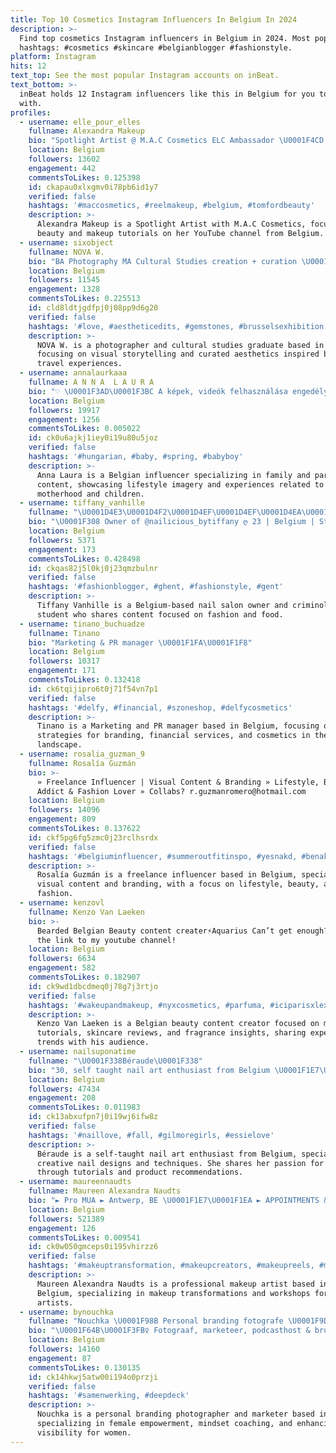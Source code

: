 ```yaml
---
title: Top 10 Cosmetics Instagram Influencers In Belgium In 2024
description: >-
  Find top cosmetics Instagram influencers in Belgium in 2024. Most popular
  hashtags: #cosmetics #skincare #belgianblogger #fashionstyle.
platform: Instagram
hits: 12
text_top: See the most popular Instagram accounts on inBeat.
text_bottom: >-
  inBeat holds 12 Instagram influencers like this in Belgium for you to connect
  with.
profiles:
  - username: elle_pour_elles
    fullname: Alexandra Makeup
    bio: "Spotlight Artist @ M.A.C Cosmetics ELC Ambassador \U0001F4CD Belgium YouTube Channel ;"
    location: Belgium
    followers: 13602
    engagement: 442
    commentsToLikes: 0.125398
    id: ckapau0xlxgmv0i78pb6id1y7
    verified: false
    hashtags: '#maccosmetics, #reelmakeup, #belgium, #tomfordbeauty'
    description: >-
      Alexandra Makeup is a Spotlight Artist with M.A.C Cosmetics, focusing on
      beauty and makeup tutorials on her YouTube channel from Belgium.
  - username: sixobject
    fullname: NOVA W.
    bio: "BA Photography MA Cultural Studies creation + curation \U0001F13E\U0001F131\U0001F139\U0001F134\U0001F132\U0001F143\U0001F142 of my affection & fascination \U0001F90D\U0001FA90\U0001F378\U0001F429 ⠀ ✈︎: 37 countries visited"
    location: Belgium
    followers: 11545
    engagement: 1328
    commentsToLikes: 0.225513
    id: cld8ldtjgdfpj0j08pp9d6g20
    verified: false
    hashtags: '#love, #aestheticedits, #gemstones, #brusselsexhibition'
    description: >-
      NOVA W. is a photographer and cultural studies graduate based in Belgium,
      focusing on visual storytelling and curated aesthetics inspired by global
      travel experiences.
  - username: annalaurkaaa
    fullname: A N N A  L A U R A
    bio: "♡ \U0001F3AD\U0001F3BC A képek, videók felhasználása engedélyköteles!"
    location: Belgium
    followers: 19917
    engagement: 1256
    commentsToLikes: 0.005022
    id: ck0u6ajkj1iey0i19u80u5joz
    verified: false
    hashtags: '#hungarian, #baby, #spring, #babyboy'
    description: >-
      Anna Laura is a Belgian influencer specializing in family and parenting
      content, showcasing lifestyle imagery and experiences related to
      motherhood and children.
  - username: tiffany_vanhille
    fullname: "\U0001D4E3\U0001D4F2\U0001D4EF\U0001D4EF\U0001D4EA\U0001D4F7\U0001D502 \U0001D4E5\U0001D4EA\U0001D4F7\U0001D4F1\U0001D4F2\U0001D4F5\U0001D4F5\U0001D4EE"
    bio: "\U0001F308 Owner of @nailicious_bytiffany ღ 23 | Belgium | Student Crimi ღ Fashion & Food Lover Collabs: DM or Mail"
    location: Belgium
    followers: 5371
    engagement: 173
    commentsToLikes: 0.428498
    id: ckqas82j5l0kj0j23qmzbulnr
    verified: false
    hashtags: '#fashionblogger, #ghent, #fashionstyle, #gent'
    description: >-
      Tiffany Vanhille is a Belgium-based nail salon owner and criminology
      student who shares content focused on fashion and food.
  - username: tinano_buchuadze
    fullname: Tinano
    bio: "Marketing & PR manager \U0001F1FA\U0001F1F8"
    location: Belgium
    followers: 10317
    engagement: 171
    commentsToLikes: 0.132418
    id: ck6tqijipro6t0j71f54vn7p1
    verified: false
    hashtags: '#delfy, #financial, #szoneshop, #delfycosmetics'
    description: >-
      Tinano is a Marketing and PR manager based in Belgium, focusing on
      strategies for branding, financial services, and cosmetics in the digital
      landscape.
  - username: rosalia_guzman_9
    fullname: Rosalía Guzmán
    bio: >-
      » Freelance Influencer | Visual Content & Branding » Lifestyle, Beauty
      Addict & Fashion Lover » Collabs? r.guzmanromero@hotmail.com
    location: Belgium
    followers: 14096
    engagement: 809
    commentsToLikes: 0.137622
    id: ckf5pg6fg5zmc0j23rclhsrdx
    verified: false
    hashtags: '#belgiuminfluencer, #summeroutfitinspo, #yesnakd, #benakdfashion'
    description: >-
      Rosalía Guzmán is a freelance influencer based in Belgium, specializing in
      visual content and branding, with a focus on lifestyle, beauty, and
      fashion.
  - username: kenzovl
    fullname: Kenzo Van Laeken
    bio: >-
      Bearded Belgian Beauty content creater⚡️Aquarius Can’t get enough? Here’s
      the link to my youtube channel!
    location: Belgium
    followers: 6634
    engagement: 582
    commentsToLikes: 0.182907
    id: ck9wd1dbcdmeq0j78g7j3rtjo
    verified: false
    hashtags: '#wakeupandmakeup, #nyxcosmetics, #parfuma, #iciparisxlexclusive'
    description: >-
      Kenzo Van Laeken is a Belgian beauty content creator focused on makeup
      tutorials, skincare reviews, and fragrance insights, sharing expertise and
      trends with his audience.
  - username: nailsuponatime
    fullname: "\U0001F338Béraude\U0001F338"
    bio: "30, self taught nail art enthusiast from Belgium \U0001F1E7\U0001F1EA \U0001F6CD️ Use Beraude15 for 15% off your Manucurist order Follow my link ⬇️"
    location: Belgium
    followers: 47434
    engagement: 208
    commentsToLikes: 0.011983
    id: ck13abxufpn7j0i19wj6ifw8z
    verified: false
    hashtags: '#naillove, #fall, #gilmoregirls, #essielove'
    description: >-
      Béraude is a self-taught nail art enthusiast from Belgium, specializing in
      creative nail designs and techniques. She shares her passion for nail art
      through tutorials and product recommendations.
  - username: maureennaudts
    fullname: Maureen Alexandra Naudts
    bio: "► Pro MUA ► Antwerp, BE \U0001F1E7\U0001F1EA ► APPOINTMENTS & WORKSHOPS: makeup@maureennaudts.com ► COLLABS / PR \U0001F4E9 : info@maureennaudts.com"
    location: Belgium
    followers: 521389
    engagement: 126
    commentsToLikes: 0.009541
    id: ck0w050gmceps0i195vhirzz6
    verified: false
    hashtags: '#makeuptransformation, #makeupcreators, #makeupreels, #makeupartist'
    description: >-
      Maureen Alexandra Naudts is a professional makeup artist based in Antwerp,
      Belgium, specializing in makeup transformations and workshops for aspiring
      artists.
  - username: bynouchka
    fullname: "Nouchka \U0001F98B Personal branding fotografe \U0001F9DA\U0001F3FB‍♀️"
    bio: "\U0001F64B\U0001F3FB‍♀️ Fotograaf, marketeer, podcasthost & brunchlover \U0001FA77 2.500+ vrouwen geholpen met hun online zichtbaarheid \U0001F33A Female empowerment en mindset"
    location: Belgium
    followers: 14160
    engagement: 87
    commentsToLikes: 0.130135
    id: ck14hkwj5atw00i194o0przji
    verified: false
    hashtags: '#samenwerking, #deepdeck'
    description: >-
      Nouchka is a personal branding photographer and marketer based in Belgium,
      specializing in female empowerment, mindset coaching, and enhancing online
      visibility for women.
---
```


